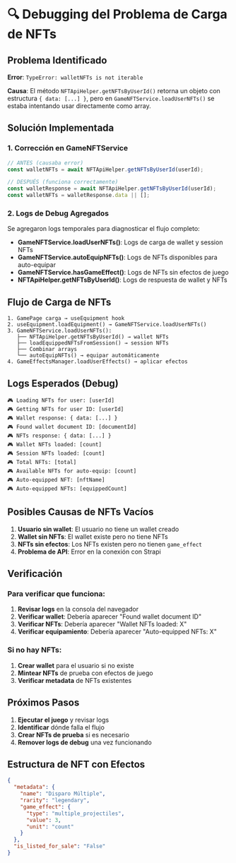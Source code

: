 # 🔍 Debugging del Problema de Carga de NFTs

## Problema Identificado

**Error**: `TypeError: walletNFTs is not iterable`

**Causa**: El método `NFTApiHelper.getNFTsByUserId()` retorna un objeto con estructura `{ data: [...] }`, pero en `GameNFTService.loadUserNFTs()` se estaba intentando usar directamente como array.

## Solución Implementada

### 1. Corrección en GameNFTService
```typescript
// ANTES (causaba error)
const walletNFTs = await NFTApiHelper.getNFTsByUserId(userId);

// DESPUÉS (funciona correctamente)
const walletResponse = await NFTApiHelper.getNFTsByUserId(userId);
const walletNFTs = walletResponse.data || [];
```

### 2. Logs de Debug Agregados
Se agregaron logs temporales para diagnosticar el flujo completo:

- **GameNFTService.loadUserNFTs()**: Logs de carga de wallet y session NFTs
- **GameNFTService.autoEquipNFTs()**: Logs de NFTs disponibles para auto-equipar
- **GameNFTService.hasGameEffect()**: Logs de NFTs sin efectos de juego
- **NFTApiHelper.getNFTsByUserId()**: Logs de respuesta de wallet y NFTs

## Flujo de Carga de NFTs

```
1. GamePage carga → useEquipment hook
2. useEquipment.loadEquipment() → GameNFTService.loadUserNFTs()
3. GameNFTService.loadUserNFTs():
   ├── NFTApiHelper.getNFTsByUserId() → wallet NFTs
   ├── loadEquippedNFTsFromSession() → session NFTs
   ├── Combinar arrays
   └── autoEquipNFTs() → equipar automáticamente
4. GameEffectsManager.loadUserEffects() → aplicar efectos
```

## Logs Esperados (Debug)

```
🎮 Loading NFTs for user: [userId]
🎮 Getting NFTs for user ID: [userId]
🎮 Wallet response: { data: [...] }
🎮 Found wallet document ID: [documentId]
🎮 NFTs response: { data: [...] }
🎮 Wallet NFTs loaded: [count]
🎮 Session NFTs loaded: [count]
🎮 Total NFTs: [total]
🎮 Available NFTs for auto-equip: [count]
🎮 Auto-equipped NFT: [nftName]
🎮 Auto-equipped NFTs: [equippedCount]
```

## Posibles Causas de NFTs Vacíos

1. **Usuario sin wallet**: El usuario no tiene un wallet creado
2. **Wallet sin NFTs**: El wallet existe pero no tiene NFTs
3. **NFTs sin efectos**: Los NFTs existen pero no tienen `game_effect`
4. **Problema de API**: Error en la conexión con Strapi

## Verificación

### Para verificar que funciona:
1. **Revisar logs** en la consola del navegador
2. **Verificar wallet**: Debería aparecer "Found wallet document ID"
3. **Verificar NFTs**: Debería aparecer "Wallet NFTs loaded: X"
4. **Verificar equipamiento**: Debería aparecer "Auto-equipped NFTs: X"

### Si no hay NFTs:
1. **Crear wallet** para el usuario si no existe
2. **Mintear NFTs** de prueba con efectos de juego
3. **Verificar metadata** de NFTs existentes

## Próximos Pasos

1. **Ejecutar el juego** y revisar logs
2. **Identificar** dónde falla el flujo
3. **Crear NFTs de prueba** si es necesario
4. **Remover logs de debug** una vez funcionando

## Estructura de NFT con Efectos

```json
{
  "metadata": {
    "name": "Disparo Múltiple",
    "rarity": "legendary",
    "game_effect": {
      "type": "multiple_projectiles",
      "value": 3,
      "unit": "count"
    }
  },
  "is_listed_for_sale": "False"
}
``` 